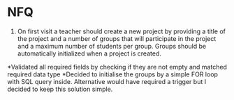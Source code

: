 # NFQ
 
1. On first visit a teacher should create a new project by providing a title of the project and
a number of groups that will participate in the project and a maximum number of
students per group. Groups should be automatically initialized when a project is created.

*Validated all required fields by checking if they are not empty and matched required data type
*Decided to initialise the groups by a simple FOR loop with SQL query inside. Alternative would have required a trigger but I decided to keep this solution simple.

